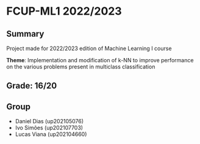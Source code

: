 # FCUP-ML1 2022/2023

## Summary
Project made for 2022/2023 edition of Machine Learning I course

**Theme**: Implementation and modification of k-NN to improve performance on the various problems present in multiclass classification

## Grade: 16/20

## Group
- Daniel Dias (up202105076)
- Ivo Simões (up202107703)
- Lucas Viana (up202104660)
